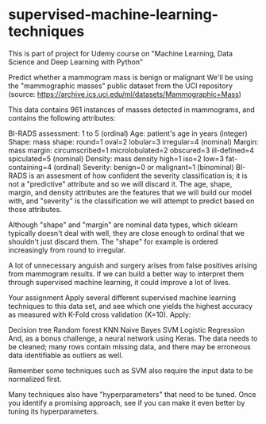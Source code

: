 # supervised-machine-learning-techniques
This is part of project for Udemy course on "Machine Learning, Data Science and Deep Learning with Python"

Predict whether a mammogram mass is benign or malignant
We'll be using the "mammographic masses" public dataset from the UCI repository (source: https://archive.ics.uci.edu/ml/datasets/Mammographic+Mass)

This data contains 961 instances of masses detected in mammograms, and contains the following attributes:

BI-RADS assessment: 1 to 5 (ordinal)
Age: patient's age in years (integer)
Shape: mass shape: round=1 oval=2 lobular=3 irregular=4 (nominal)
Margin: mass margin: circumscribed=1 microlobulated=2 obscured=3 ill-defined=4 spiculated=5 (nominal)
Density: mass density high=1 iso=2 low=3 fat-containing=4 (ordinal)
Severity: benign=0 or malignant=1 (binominal)
BI-RADS is an assesment of how confident the severity classification is; it is not a "predictive" attribute and so we will discard it. The age, shape, margin, and density attributes are the features that we will build our model with, and "severity" is the classification we will attempt to predict based on those attributes.

Although "shape" and "margin" are nominal data types, which sklearn typically doesn't deal with well, they are close enough to ordinal that we shouldn't just discard them. The "shape" for example is ordered increasingly from round to irregular.

A lot of unnecessary anguish and surgery arises from false positives arising from mammogram results. If we can build a better way to interpret them through supervised machine learning, it could improve a lot of lives.

Your assignment
Apply several different supervised machine learning techniques to this data set, and see which one yields the highest accuracy as measured with K-Fold cross validation (K=10). Apply:

Decision tree
Random forest
KNN
Naive Bayes
SVM
Logistic Regression
And, as a bonus challenge, a neural network using Keras.
The data needs to be cleaned; many rows contain missing data, and there may be erroneous data identifiable as outliers as well.

Remember some techniques such as SVM also require the input data to be normalized first.

Many techniques also have "hyperparameters" that need to be tuned. Once you identify a promising approach, see if you can make it even better by tuning its hyperparameters.
